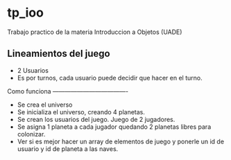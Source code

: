 # tp_ioo
Trabajo practico de la materia Introduccion a Objetos (UADE)

Lineamientos del juego
----------------------
- 2 Usuarios
- Es por turnos, cada usuario puede decidir que hacer en el turno.



Como funciona
————————————-

- Se crea el universo
- Se inicializa el universo, creando 4 planetas.
- Se crean los usuarios del juego. Juego de 2 jugadores.
- Se asigna 1 planeta a cada jugador quedando 2 planetas libres para colonizar.
- Ver si es mejor hacer un array de elementos de juego y ponerle un id de usuario y id de planeta a las naves.